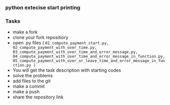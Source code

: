 ### python extecise start printing


### Tasks


* make a fork
* clone your fork repositiory
* open .py files (
`01_compute_payment_start.py, 02_compute_payment_with_over_time.py, 03_compute_payment_with_over_time_and_error_message.py, 04_compute_payment_with_over_time_and_error_message_in_function.py, 05_compute_payment_with_over_or_leave_time_and_error_message_in_function.py
)`
* You will get the task description with starting codes
* solve the problems
* add files to the git
* make a commit
* make a push
* share the repository link

